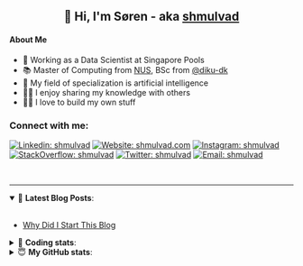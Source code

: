 <h2 align="center">
	👋 Hi, I'm Søren - aka <a href="https://shmulvad.com">shmulvad</a>
</h2>

#### About Me
- 🤖 Working as a Data Scientist at Singapore Pools
- 📚 Master of Computing from [NUS], BSc from [@diku-dk]
- 🧠 My field of specialization is artificial intelligence
- 👨‍🏫 I enjoy sharing my knowledge with others
- 👨‍💻 I love to build my own stuff

### Connect with me:

[![Linkedin: shmulvad](https://img.shields.io/badge/shmulvad-blue?style=flat&logo=Linkedin&logoColor=white)][linkedin]
[![Website: shmulvad.com](https://img.shields.io/badge/shmulvad.com-47CCCC?&style=flat&logo=Google-Chrome&logoColor=white)][website]
[![Instagram: shmulvad](https://img.shields.io/badge/-@shmulvad-purple?style=flat&logo=Instagram&logoColor=white)][instagram]
[![StackOverflow: shmulvad](https://img.shields.io/badge/shmulvad-FE7A16?style=flat&logo=stack-overflow&logoColor=white)][stackOverflow]
[![Twitter: shmulvad](https://img.shields.io/badge/@shmulvad-1ca0f1?style=flat&logo=twitter&logoColor=white)][twitter]
[![Email: shmulvad](https://img.shields.io/badge/shmulvad-D14836?style=flat&logo=gmail&logoColor=white)][mail]

<br />

---

<details open>
 <summary>📕 <b>Latest Blog Posts</b>: </summary>

<br>

<!-- BLOG-POST-LIST:START -->
- [Why Did I Start This Blog](https://shmulvad.com/blog/why-did-start-this-blog)
<!-- BLOG-POST-LIST:END -->

</details>

<!-- --- -->

<details>
 <summary>🤖 <b>Coding stats</b>: </summary>

<br>

NOTE: Doesn't track coding at work or work done in environments such as Jupyter Notebooks.

<!--START_SECTION:waka-->
![Code Time](http://img.shields.io/badge/Code%20Time-1%2C977%20hrs%206%20mins-blue)

**I'm a Night 🦉** 

```text
🌞 Morning                487 commits         ██░░░░░░░░░░░░░░░░░░░░░░░   09.28 % 
🌆 Daytime                1386 commits        ███████░░░░░░░░░░░░░░░░░░   26.41 % 
🌃 Evening                2154 commits        ██████████░░░░░░░░░░░░░░░   41.04 % 
🌙 Night                  1222 commits        ██████░░░░░░░░░░░░░░░░░░░   23.28 % 
```


📊 **This Week I Spent My Time On** 

```text
💬 Programming Languages: 
Python                   7 hrs 55 mins       █████████████░░░░░░░░░░░░   51.49 % 
HTML                     4 hrs 51 mins       ████████░░░░░░░░░░░░░░░░░   31.55 % 
Other                    1 hr 28 mins        ██░░░░░░░░░░░░░░░░░░░░░░░   09.60 % 
JavaScript               30 mins             █░░░░░░░░░░░░░░░░░░░░░░░░   03.32 % 
Bash                     18 mins             ░░░░░░░░░░░░░░░░░░░░░░░░░   01.95 % 

🔥 Editors: 
VS Code                  13 hrs 56 mins      ███████████████████████░░   90.62 % 
Zsh                      1 hr 26 mins        ██░░░░░░░░░░░░░░░░░░░░░░░   09.38 % 

🐱‍💻 Projects: 
overvaagning-admin       14 hrs 1 min        ███████████████████████░░   91.14 % 
hit-locator              34 mins             █░░░░░░░░░░░░░░░░░░░░░░░░   03.76 % 
wagtail-blog-webapp-main 25 mins             █░░░░░░░░░░░░░░░░░░░░░░░░   02.72 % 
Terminal                 19 mins             █░░░░░░░░░░░░░░░░░░░░░░░░   02.13 % 
otp-database-migrater    2 mins              ░░░░░░░░░░░░░░░░░░░░░░░░░   00.25 % 
```


 Last Updated on 24/06/2023 18:43:33 UTC
<!--END_SECTION:waka-->

</details>

<!-- --- -->

<details>
 <summary>😇 <b>My GitHub stats</b>: </summary>

<br>

<img align="left" alt="shmulvad's Github Stats" src="https://github-readme-stats.vercel.app/api?username=shmulvad&show_icons=true&hide_border=true" />

</details>



[website]: https://shmulvad.com
[twitter]: https://twitter.com/shmulvad
[linkedin]: https://linkedin.com/in/shmulvad
[instagram]: https://instagram.com/shmulvad
[stackOverflow]: https://stackoverflow.com/users/9248793/shmulvad
[mail]: mailto:shmulvad@gmail.com
[@diku-dk]: https://github.com/diku-dk
[github]: https://github.com/shmulvad
[NUS]: https://www.nus.edu.sg
